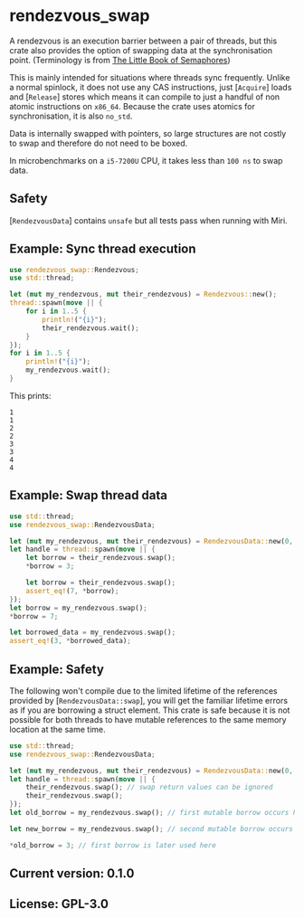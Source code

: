 # rendezvous_swap

A rendezvous is an execution barrier between a pair of threads, but this crate also provides the option of swapping data at the synchronisation point. (Terminology is from [The Little Book of Semaphores](https://greenteapress.com/wp/semaphores/))

This is mainly intended for situations where threads sync frequently. Unlike a normal spinlock, it does not use any CAS instructions, just [`Acquire`] loads and [`Release`] stores which means it can compile to just a handful of non atomic instructions on `x86_64`. Because the crate uses atomics for synchronisation, it is also `no_std`.

Data is internally swapped with pointers, so large structures are not costly to swap and therefore do not need to be boxed.

In microbenchmarks on a `i5-7200U` CPU, it takes less than `100 ns` to swap data.

## Safety
[`RendezvousData`] contains `unsafe` but all tests pass when running with Miri.

## Example: Sync thread execution
```rust
use rendezvous_swap::Rendezvous;
use std::thread;

let (mut my_rendezvous, mut their_rendezvous) = Rendezvous::new();
thread::spawn(move || {
    for i in 1..5 {
        println!("{i}");
        their_rendezvous.wait();
    }
});
for i in 1..5 {
    println!("{i}");
    my_rendezvous.wait();
}
```
This prints:
```
1
1
2
2
3
3
4
4
```
## Example: Swap thread data
```rust
use std::thread;
use rendezvous_swap::RendezvousData;

let (mut my_rendezvous, mut their_rendezvous) = RendezvousData::new(0, 0);
let handle = thread::spawn(move || {
    let borrow = their_rendezvous.swap();
    *borrow = 3;

    let borrow = their_rendezvous.swap();
    assert_eq!(7, *borrow);
});
let borrow = my_rendezvous.swap();
*borrow = 7;

let borrowed_data = my_rendezvous.swap();
assert_eq!(3, *borrowed_data);

```
## Example: Safety
The following won't compile due to the limited lifetime of the references provided by [`RendezvousData::swap`], you will get the familiar lifetime errors as if you are borrowing a struct element. This crate is safe because it is not possible for both threads to have mutable references to the same memory location at the same time.
```rust
use std::thread;
use rendezvous_swap::RendezvousData;

let (mut my_rendezvous, mut their_rendezvous) = RendezvousData::new(0, 0);
let handle = thread::spawn(move || {
    their_rendezvous.swap(); // swap return values can be ignored
    their_rendezvous.swap();
});
let old_borrow = my_rendezvous.swap(); // first mutable borrow occurs here

let new_borrow = my_rendezvous.swap(); // second mutable borrow occurs here

*old_borrow = 3; // first borrow is later used here

```

## Current version: 0.1.0

## License: GPL-3.0
